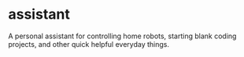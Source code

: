 # assistant
A personal assistant for controlling home robots, starting blank coding projects, and other quick helpful everyday things. 

